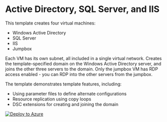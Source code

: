 # Active Directory, SQL Server, and IIS

This template creates four virtual machines:
* Windows Active Directory
* SQL Server
* IIS
* Jumpbox

Each VM has its own subnet, all included in a single virtual network. Creates the template-specified domain on the Windows Active Directory server, and joins the other three servers to the domain. Only the jumpbox VM has RDP access enabled - you can RDP into the other servers from the jumpbox.

The template demonstrates template features, including:
* Using parameter files to define alternate configurations
* Resource replication using copy loops
* DSC extensions for creating and joining the domain

[![Deploy to Azure](https://azuredeploy.net/deploybutton.png)](https://azuredeploy.net/)
